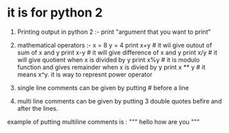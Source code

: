 # it is for python 2

1. Printing output in python 2 :-
   print "argument that you want to print"

2. mathematical operators :-
   x = 8
   y = 4
   print x+y                  # it wil give outout of sum of x and y
   print x-y                  # it will give difference of x and y
   print x/y                  # it will give quotient when x is divided by y
   print x%y                  # it is modulo function and gives remainder when x is divied by y
   print x ** y               # it means x^y. it is way to represnt power operator
   
 3. single line comments can be given by putting # before a line
 
 4. multi line comments can be given by putting 3 double quotes befire and after the lines.
 
 example of putting multiline comments is :
 """ hello
 how are you """
